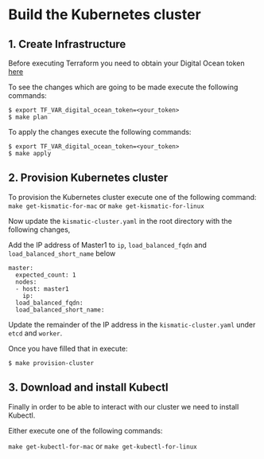 # Build the Kubernetes cluster

## 1. Create Infrastructure

Before executing Terraform you need to obtain your Digital Ocean token [here](https://cloud.digitalocean.com/settings/api/tokens)

To see the changes which are going to be made execute the following commands:

```
$ export TF_VAR_digital_ocean_token=<your_token>
$ make plan
```

To apply the changes execute the following commands:

```
$ export TF_VAR_digital_ocean_token=<your_token>
$ make apply
```

## 2. Provision Kubernetes cluster

To provision the Kubernetes cluster execute one of the following command: `make get-kismatic-for-mac` or `make get-kismatic-for-linux`

Now update the `kismatic-cluster.yaml` in the root directory with the following changes,

Add the IP address of Master1 to `ip`, `load_balanced_fqdn` and `load_balanced_short_name` below

```
master:
  expected_count: 1
  nodes:
  - host: master1
    ip:
  load_balanced_fqdn:
  load_balanced_short_name:
```

Update the remainder of the IP address in the `kismatic-cluster.yaml` under `etcd` and `worker`.

Once you have filled that in execute:

```
$ make provision-cluster
```

## 3. Download and install Kubectl

Finally in order to be able to interact with our cluster we need to install Kubectl.

Either execute one of the following commands:

`make get-kubectl-for-mac` or `make get-kubectl-for-linux`